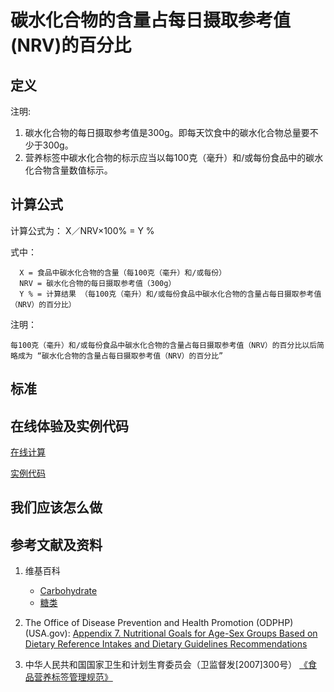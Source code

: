# 碳水化合物的含量占每日摄取参考值(NRV)的百分比

## 定义

注明:

1. 碳水化合物的每日摄取参考值是300g。即每天饮食中的碳水化合物总量要不少于300g。
2. 营养标签中碳水化合物的标示应当以每100克（毫升）和/或每份食品中的碳水化合物含量数值标示。

## 计算公式

计算公式为： X／NRV×100% = Y %	

式中： 

	  X = 食品中碳水化合物的含量（每100克（毫升）和/或每份）	  
      NRV = 碳水化合物的每日摄取参考值（300g）
	  Y % = 计算结果 （每100克（毫升）和/或每份食品中碳水化合物的含量占每日摄取参考值（NRV）的百分比）

注明：

	每100克（毫升）和/或每份食品中碳水化合物的含量占每日摄取参考值（NRV）的百分比以后简略成为 “碳水化合物的含量占每日摄取参考值（NRV）的百分比”	

## 标准

## 在线体验及实例代码

[在线计算](https://jsfiddle.net/quanbinn/zuf59jkt/)

[实例代码](https://github.com/quanbinn/Basic-Health-Knowledge-We-Need-To-Learn/tree/master/code/%E4%BD%93%E9%AA%8C%E8%90%A5%E5%85%BB%E7%B4%A0%E7%9A%84%E5%90%AB%E9%87%8F%E5%8D%A0%E6%AF%8F%E6%97%A5%E6%91%84%E5%8F%96%E5%8F%82%E8%80%83%E5%80%BC(NRV)%E7%9A%84%E7%99%BE%E5%88%86%E6%AF%94/%E7%A2%B3%E6%B0%B4%E5%8C%96%E5%90%88%E7%89%A9)

## 我们应该怎么做

## 参考文献及资料

1. 维基百科
	- [Carbohydrate](https://en.wikipedia.org/wiki/Carbohydrate)
	- [糖类](https://zh.wikipedia.org/wiki/%E7%B3%96%E7%B1%BB)

2. The Office of Disease Prevention and Health Promotion (ODPHP) (USA.gov): [Appendix 7. Nutritional Goals for Age-Sex Groups Based on Dietary Reference Intakes and Dietary Guidelines Recommendations](https://health.gov/dietaryguidelines/2015/guidelines/appendix-7/)

3. 中华人民共和国国家卫生和计划生育委员会（卫监督发[2007]300号） [《食品营养标签管理规范》](http://www.nhfpc.gov.cn/sps/s3593/200804/e6c1613d28004cf095546ab84723834b.shtml)
